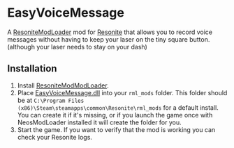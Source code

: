 EasyVoiceMessage
==========

A [ResoniteModLoader](https://github.com/resonite-modding-group/ResoniteModLoader) mod for [Resonite](https://resonite.com/) that allows you to record voice messages without having to keep your laser on the tiny square button. (although your laser needs to stay on your dash)

## Installation
1. Install [ResoniteModModLoader](https://github.com/resonite-modding-group/ResoniteModLoader).
2. Place [EasyVoiceMessage.dll](https://github.com/Ryn-Fox/EasyVoiceMessageResonite/releases/download/v1.0.0.0r/EasyVoiceMessage.dll) into your `rml_mods` folder. This folder should be at `C:\Program Files (x86)\Steam\steamapps\common\Resonite\rml_mods` for a default install. You can create it if it's missing, or if you launch the game once with NeosModLoader installed it will create the folder for you.
3. Start the game. If you want to verify that the mod is working you can check your Resonite logs.
